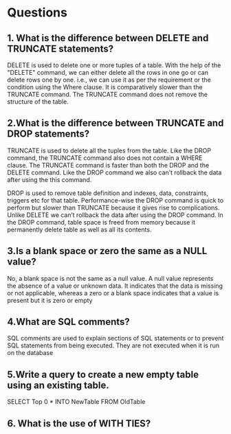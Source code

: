 # Questions

## 1. What is the difference between DELETE and TRUNCATE statements?
DELETE is used to delete one or more tuples of a table. With the help of the "DELETE" command, we can either delete all the rows in
one go or can delete rows one by one. i.e., we can use it as per the requirement or the condition using the Where clause. It is
comparatively slower than the TRUNCATE command. The TRUNCATE command does not remove the structure of the table.

## 2.What is the difference between TRUNCATE and DROP statements?
TRUNCATE is used to delete all the tuples from the table. Like the DROP command, the TRUNCATE command also does not contain a WHERE
clause. The TRUNCATE command is faster than both the DROP and the DELETE command. Like the DROP command we also can’t rollback the
data after using the this command.

DROP is used to remove table definition and indexes, data, constraints, triggers etc for that table. Performance-wise the DROP 
command is quick to perform but slower than TRUNCATE because it gives rise to complications. Unlike DELETE we can’t rollback the data 
after using the DROP command. In the DROP command, table space is freed from memory because it permanently delete table as well as 
all its contents.

## 3.Is a blank space or zero the same as a NULL value?
No, a blank space is not the same as a null value. A null value represents the absence of a value or unknown data. It indicates that
the data is missing or not applicable, whereas a zero or a blank space indicates that a value is present but it is zero or empty

## 4.What are SQL comments?
SQL comments are used to explain sections of SQL statements or to prevent SQL statements from being executed. They are not executed 
when it is run on the database

## 5.Write a query to create a new empty table using an existing table.
SELECT Top 0 * INTO NewTable FROM OldTable

## 6. What is the use of WITH TIES?
